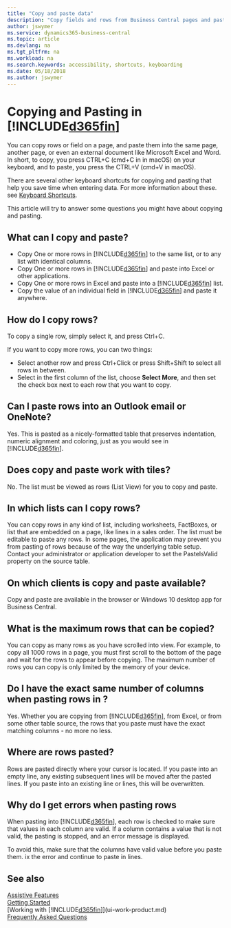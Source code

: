 ```yaml
---
title: "Copy and paste data"
description: "Copy fields and rows from Business Central pages and paste somewhere else."
author: jswymer
ms.service: dynamics365-business-central
ms.topic: article
ms.devlang: na
ms.tgt_pltfrm: na
ms.workload: na
ms.search.keywords: accessibility, shortcuts, keyboarding
ms.date: 05/18/2018
ms.author: jswymer
---
```


# Copying and Pasting in [!INCLUDE[d365fin](includes/d365fin_md.md)]
You can copy rows or field on a page, and paste them into the same page, another page, or even an external document like Microsoft Excel and Word. 
In short, to copy, you press CTRL+C (cmd+C in in macOS) on your keyboard, and to paste, you press the CTRL+V (cmd+V in macOS).

There are several other keyboard shortcuts for copying and pasting that help you save time when entering data. For more information about these. see [Keyboard Shortcuts](keyboard-shortcuts.md).

This article will try to answer some questions you might have about copying and pasting.  

## What can I copy and paste?
-   Copy One or more rows in [!INCLUDE[d365fin](includes/d365fin_md.md)] to the same list, or to any list with identical columns.
-   Copy One or more rows in [!INCLUDE[d365fin](includes/d365fin_md.md)] and paste into Excel or other applications.
-   Copy One or more rows in Excel and paste into a [!INCLUDE[d365fin](includes/d365fin_md.md)] list.
-   Copy the value of an individual field in [!INCLUDE[d365fin](includes/d365fin_md.md)] and paste it anywhere.

## How do I copy rows?
To copy a single row, simply select it, and press Ctrl+C.

If you want to copy more rows, you can two things:
-   Select another row and press Ctrl+Click or press Shift+Shift to select all rows in between.
-   Select in the first column of the list, choose **Select More**, and then set the check box next to each row that you want to copy. 

## Can I paste rows into an Outlook email or OneNote?
Yes. This is pasted as a nicely-formatted table that preserves indentation, numeric alignment and coloring, just as you would see in [!INCLUDE[d365fin](includes/d365fin_md.md)].

## Does copy and paste work with tiles?
No. The list must be viewed as rows (List View) for you to copy and paste.

## In which lists can I copy rows?
You can copy rows in any kind of list, including worksheets, FactBoxes, or list that are embedded on a page, like lines in a sales order. The list must be editable to paste any rows. In some pages, the application may prevent you from pasting of rows because of the way the underlying table setup. Contact your administrator or application developer to set the PasteIsValid property on the source table.

## On which clients is copy and paste available?
Copy and paste are available in the browser or Windows 10 desktop app for Business Central.

## What is the maximum rows that can be copied?
You can copy as many rows as you have scrolled into view. For example, to copy all 1000 rows in a page, you must first scroll to the bottom of the page and wait for the rows to appear before copying. The maximum number of rows you can copy is only limited by the memory of your device.

## Do I have the exact same number of columns when pasting rows in ?
Yes. Whether you are copying from [!INCLUDE[d365fin](includes/d365fin_md.md)], from Excel, or from some other table source, the rows that you paste must have the exact matching columns - no more no less.

## Where are rows pasted?
Rows are pasted directly where your cursor is located. If you paste into an empty line, any existing subsequent lines will be moved after the pasted lines. If you paste into an existing line or lines, this will be overwritten.

## Why do I get errors when pasting rows 
When pasting into [!INCLUDE[d365fin](includes/d365fin_md.md)], each row is checked to make sure that values in each column are valid. If a column contains a value that is not valid, the pasting is stopped, and an error message is displayed.

To avoid this, make sure that the columns have valid value before you paste them. ix the error and continue to paste in lines.


## See also
[Assistive Features](ui-accessibility.md)  
[Getting Started](product-get-started.md)  
[Working with [!INCLUDE[d365fin](includes/d365fin_md.md)]](ui-work-product.md)  
[Frequently Asked Questions](across-faq.md)  
